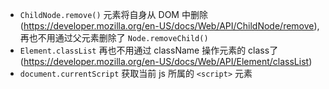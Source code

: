* `ChildNode.remove()` 元素将自身从 DOM 中删除(https://developer.mozilla.org/en-US/docs/Web/API/ChildNode/remove), 再也不用通过父元素删除了 `Node.removeChild()`
* `Element.classList` 再也不用通过 className 操作元素的 class了 (https://developer.mozilla.org/en-US/docs/Web/API/Element/classList)
* `document.currentScript` 获取当前 js 所属的 `<script>` 元素